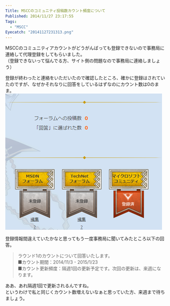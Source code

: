 ```yaml
---
Title: MSCCのコミュニティ投稿数カウント頻度について
Published: 2014/11/27 23:17:55
Tags:
  - "MSCC"
Eyecatch: "20141127231313.png"
---
```

MSCCのコミュニティアカウントがどうがんばっても登録できないので事務局に連絡して代理登録をしてもらいました。  
（登録できないって悩んでる方、サイト側の問題なので事務局に連絡しましょう）

登録が終わったと連絡をいただいたので確認したところ、確かに登録はされていたのですが、なぜかそれなりに回答をしているはずなのにカウント数は0のまま。
![](20141127231313.png) 

登録情報間違えていたかなと思ってもう一度事務局に聞いてみたところ以下の回答。


> ラウンド1のカウントについて回答いたします。  
> ■カウント期間：2014/11/3 - 2015/1/23  
> ■カウント更新頻度：隔週1回の更新予定です。次回の更新は、来週になります。


ああ、あれ隔週1回で更新されるんですね。  
というわけで私と同じくカウント数増えないなぁと思っていた方、来週まで待ちましょう。